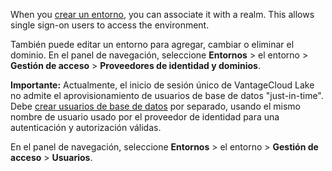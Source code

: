 When you [crear un entorno](qiv1640281527006.md), you can associate it with a realm. This allows single sign-on users to access the environment.

También puede editar un entorno para agregar, cambiar o eliminar el dominio. En el panel de navegación, seleccione **Entornos** \> el entorno \> **Gestión de acceso** \> **Proveedores de identidad y dominios**.

**Importante:** Actualmente, el inicio de sesión único de VantageCloud Lake no admite el aprovisionamiento de usuarios de base de datos "just-in-time". Debe [crear usuarios de base de datos](wxe1659392685092.md) por separado, usando el mismo nombre de usuario usado por el proveedor de identidad para una autenticación y autorización válidas.

En el panel de navegación, seleccione **Entornos** \> el entorno \> **Gestión de acceso** \> **Usuarios**.

